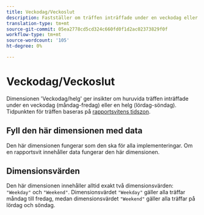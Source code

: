 ```yaml
---
title: Veckodag/Veckoslut
description: Fastställer om träffen inträffade under en veckodag eller en helg.
translation-type: tm+mt
source-git-commit: 05ea2778cd5cd324c660fd0f1d2ac02373829f0f
workflow-type: tm+mt
source-wordcount: '105'
ht-degree: 0%

---
```



# Veckodag/Veckoslut

Dimensionen &#39;Veckodag/helg&#39; ger insikter om huruvida träffen inträffade under en veckodag (måndag-fredag) eller en helg (lördag-söndag). Tidpunkten för träffen baseras på [rapportsvitens tidszon](/help/admin/admin/general-acct-settings-admin.md).

## Fyll den här dimensionen med data

Den här dimensionen fungerar som den ska för alla implementeringar. Om en rapportsvit innehåller data fungerar den här dimensionen.

## Dimensionsvärden

Den här dimensionen innehåller alltid exakt två dimensionsvärden: `"Weekday"` och `"Weekend"`. Dimensionsvärdet `"Weekday"` gäller alla träffar måndag till fredag, medan dimensionsvärdet `"Weekend"` gäller alla träffar på lördag och söndag.
